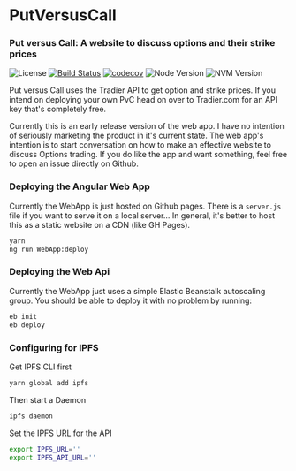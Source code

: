 # PutVersusCall

### Put versus Call: A website to discuss options and their strike prices

![License](https://img.shields.io/badge/license-MIT-blue.svg)
[![Build Status](https://travis-ci.org/ChrisCates/PutVersusCall.svg?branch=master)](https://travis-ci.org/ChrisCates/PutVersusCall)
[![codecov](https://codecov.io/gh/ChrisCates/PutVersusCall/branch/master/graph/badge.svg)](https://codecov.io/gh/ChrisCates/PutVersusCall)
![Node Version](https://img.shields.io/badge/node-v10.16.0-blue.svg)
![NVM Version](https://img.shields.io/badge/nvm-v6.9.0-blue.svg)

Put versus Call uses the Tradier API to get option and strike prices. If you intend on deploying your own PvC head on over to Tradier.com for an API key that's completely free.

Currently this is an early release version of the web app. I have no intention of seriously marketing the product in it's current state. The web app's intention is to start conversation on how to make an effective website to discuss Options trading. If you do like the app and want something, feel free to open an issue directly on Github.

### Deploying the Angular Web App

Currently the WebApp is just hosted on Github pages. There is a `server.js` file if you want to serve it on a local server... In general, it's better to host this as a static website on a CDN (like GH Pages).

```bash
yarn
ng run WebApp:deploy
```

### Deploying the Web Api

Currently the WebApp just uses a simple Elastic Beanstalk autoscaling group. You should be able to deploy it with no problem by running:

```bash
eb init
eb deploy
```

### Configuring for IPFS

Get IPFS CLI first

```bash
yarn global add ipfs
```

Then start a Daemon

```bash
ipfs daemon
```

Set the IPFS URL for the API

```bash
export IPFS_URL=''
export IPFS_API_URL=''
```
